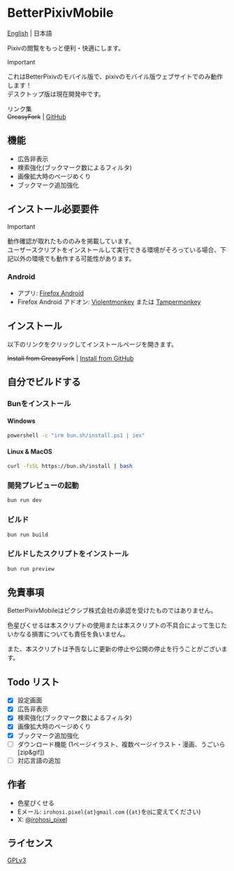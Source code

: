 # BetterPixivMobile

[English](https://github.com/irohosi-pixel/BetterPixivMobile/blob/main/README.md) | 日本語

Pixivの閲覧をもっと便利・快適にします。

> [!IMPORTANT]  
> これはBetterPixivのモバイル版で、pixivのモバイル版ウェブサイトでのみ動作します！  
> デスクトップ版は現在開発中です<!-- [ここ](https://github.com/irohosi-pixel/BetterPixiv)からどうぞ -->。

リンク集  
~~GreasyFork~~ | [GitHub](https://github.com/irohosi-pixel/BetterPixivMobile)

## 機能

- 広告非表示
- 検索強化(ブックマーク数によるフィルタ)
- 画像拡大時のページめくり
- ブックマーク追加強化

## インストール必要要件

> [!IMPORTANT]  
> 動作確認が取れたもののみを掲載しています。  
> ユーザースクリプトをインストールして実行できる環境がそろっている場合、下記以外の環境でも動作する可能性があります。

### Android

- アプリ: [Firefox Android](https://play.google.com/store/apps/details?id=org.mozilla.firefox)
- Firefox Android アドオン: [Violentmonkey](https://addons.mozilla.org/ja/android/addon/violentmonkey/) または [Tampermonkey](https://addons.mozilla.org/ja/android/addon/tampermonkey/)

## インストール

以下のリンクをクリックしてインストールページを開きます。

~~Install from GreasyFork~~ | [Install from GitHub](https://raw.githubusercontent.com/irohosi-pixel/BetterPixivMobile/refs/heads/main/dist/BetterPixivMobile.user.js)

## 自分でビルドする

### Bunをインストール

#### Windows

```cmd
powershell -c "irm bun.sh/install.ps1 | iex"
```

#### Linux & MacOS

```bash
curl -fsSL https://bun.sh/install | bash
```

### 開発プレビューの起動

```bash
bun run dev
```

### ビルド

```bash
bun run build
```

### ビルドしたスクリプトをインストール

```bash
bun run preview
```

## 免責事項

BetterPixivMobileはピクシブ株式会社の承認を受けたものではありません。

色星ぴくせるは本スクリプトの使用または本スクリプトの不具合によって生じたいかなる損害についても責任を負いません。

また、本スクリプトは予告なしに更新の停止や公開の停止を行うことがございます。

## Todo リスト

- [x] 設定画面
- [x] 広告非表示
- [x] 検索強化(ブックマーク数によるフィルタ)
- [x] 画像拡大時のページめくり
- [x] ブックマーク追加強化
- [ ] ダウンロード機能 (1ページイラスト、複数ページイラスト・漫画、うごいら[zip&gif])
- [ ] 対応言語の追加

## 作者

- 色星ぴくせる
- Eメール: `irohosi.pixel{at}gmail.com` (`{at}`を`@`に変えてください)
- X: [@irohosi_pixel](https://x.com/irohosi_pixel)

## ライセンス

[GPLv3](https://github.com/irohosi-pixel/BetterPixivMobile/blob/main/LICENSE)
